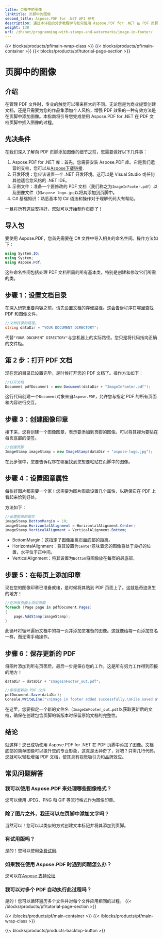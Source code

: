 ```yaml
---
title: 页脚中的图像
linktitle: 页脚中的图像
second_title: Aspose.PDF for .NET API 参考
description: 通过本详细的分步教程学习如何使用 Aspose.PDF for .NET 在 PDF 页脚中添加图像。非常适合增强您的文档。
weight: 130
url: /zh/net/programming-with-stamps-and-watermarks/image-in-footer/
---
```


{{< blocks/products/pf/main-wrap-class >}}
{{< blocks/products/pf/main-container >}}
{{< blocks/products/pf/tutorial-page-section >}}

# 页脚中的图像

## 介绍

在管理 PDF 文件时，专业的触觉可以带来巨大的不同。无论您是为商业提案创建文档，还是只需要为您的作品集添加个人风格，增强 PDF 效果的一种有效方法是在页脚中添加图像。本指南将引导您完成使用 Aspose.PDF for .NET 在 PDF 文档页脚中插入图像的过程。

## 先决条件

在我们深入了解向 PDF 页脚添加图像的细节之前，您需要做好以下几件事：

1. Aspose.PDF for .NET 库：首先，您需要安装 Aspose.PDF 库。它是我们运营的支柱，您可以从[Aspose下载链接](https://releases.aspose.com/pdf/net/).
2. 开发环境：您应该设置一个 .NET 开发环境。这可以是 Visual Studio 或任何其他适合您风格的 .NET IDE。
3. 示例文件：准备一个要修改的 PDF 文档（我们称之为`ImageInFooter.pdf`）以及图像文件（如`aspose-logo.jpg`以将其添加到页脚中。
4. C# 基础知识：熟悉基本的 C# 语法和操作对于理解代码大有帮助。

一旦将所有这些安排好，您就可以开始制作页脚了！

## 导入包

要使用 Aspose.PDF，您首先需要在 C# 文件中导入相关的命名空间。操作方法如下：

```csharp
using System.IO;
using System;
using Aspose.Pdf;
```

这些命名空间包括处理 PDF 文档所需的所有基本类，特别是创建和修改它们所需的类。

## 步骤 1：设置文档目录

在深入研究重要内容之前，请先设置文档的存储路径。这会告诉程序在哪里查找 PDF 和图像文件。

```csharp
//文档目录的路径。
string dataDir = "YOUR DOCUMENT DIRECTORY";
```

代替`"YOUR DOCUMENT DIRECTORY"`与您机器上的实际路径。您只是将代码指向正确的文件柜。

## 第 2 步：打开 PDF 文档

现在您的目录已设置完毕，是时候打开您的 PDF 文档了。操作方法如下：

```csharp
//打开文档
Document pdfDocument = new Document(dataDir + "ImageInFooter.pdf");
```

这行代码创建一个`Document`对象来自`Aspose.PDF`，允许您与指定 PDF 的所有页面和内容进行交互。

## 步骤 3：创建图像印章

接下来，您将创建一个图像图章，表示要添加到页脚的图像。可以将其视为要贴在每页底部的便签。

```csharp
//创建页脚
ImageStamp imageStamp = new ImageStamp(dataDir + "aspose-logo.jpg");
```

在此步骤中，您要告诉程序在哪里找到您想要粘贴在页脚中的图像。

## 步骤 4：设置图章属性

每张好图片都需要一个家！您需要为图片图章设置几个属性，以确保它在 PDF 上看起来恰到好处。

方法如下：

```csharp
//设置图章的属性
imageStamp.BottomMargin = 10;
imageStamp.HorizontalAlignment = HorizontalAlignment.Center;
imageStamp.VerticalAlignment = VerticalAlignment.Bottom;
```

- BottomMargin：这指定了图像距离页面底部的距离。
-  HorizontalAlignment：将其设置为`Center`意味着您的图像将处于良好的位置，水平位于正中间。
-  VerticalAlignment：将其设置为`Bottom`将图像放在每页的最底部。

## 步骤 5：在每页上添加印章

现在您的图像印章已准备就绪，是时候将其贴到 PDF 页面上了。这就是奇迹发生的地方！ 

```csharp
//在所有页面上添加页脚
foreach (Page page in pdfDocument.Pages)
{
    page.AddStamp(imageStamp);
}
```

此循环将循环遍历文档中的每一页并添加您准备的图像。这就像给每一页添加签名一样，而无需手动操作。

## 步骤 6：保存更新的 PDF

将图片添加到所有页面后，最后一步是保存您的工作。这是所有努力工作得到回报的地方！

```csharp
dataDir = dataDir + "ImageInFooter_out.pdf";

//保存更新的 PDF 文件
pdfDocument.Save(dataDir);
Console.WriteLine("\nImage in footer added successfully.\nFile saved at " + dataDir);
```

在这里，您要指定一个新的文件名（`ImageInFooter_out.pdf`以获取更新后的文档，确保在创建包含页脚的新版本时保留原始文档的完整性。

## 结论

就这样！您已成功使用 Aspose.PDF for .NET 在 PDF 页脚中添加了图像。文档底部的简单图像可以提升您的专业形象，这真是太神奇了，对吧？只需几行代码，您就可以轻松增强 PDF 文档，使其具有视觉吸引力和品牌效应。

## 常见问题解答

### 我可以使用 Aspose.PDF 来处理哪些图像格式？
您可以使用 JPEG、PNG 和 GIF 等流行格式作为图像印章。

### 除了图片之外，我还可以在页脚中添加文字吗？
当然可以！您可以以类似的方式创建文本标记并将其添加到页脚。

### 有试用版吗？
是的！您可以使用[免费试用](https://releases.aspose.com/).

### 如果我在使用 Aspose.PDF 时遇到问题怎么办？
您可以在[Aspose 支持论坛](https://forum.aspose.com/c/pdf/10).

### 我可以对多个 PDF 自动执行此过程吗？
是的！您可以循环遍历多个文件并对每个文件应用相同的过程。
{{< /blocks/products/pf/tutorial-page-section >}}

{{< /blocks/products/pf/main-container >}}
{{< /blocks/products/pf/main-wrap-class >}}

{{< blocks/products/products-backtop-button >}}
